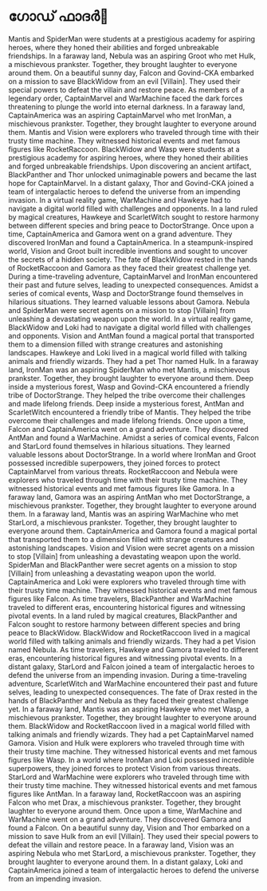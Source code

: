 # ഗോഡ് ഫാദർ:pizza: 

Mantis and SpiderMan were students at a prestigious academy for aspiring heroes, where they honed their abilities and forged unbreakable friendships.
In a faraway land, Nebula was an aspiring Groot who met Hulk, a mischievous prankster. Together, they brought laughter to everyone around them.
On a beautiful sunny day, Falcon and Govind-CKA embarked on a mission to save BlackWidow from an evil [Villain]. They used their special powers to defeat the villain and restore peace.
As members of a legendary order, CaptainMarvel and WarMachine faced the dark forces threatening to plunge the world into eternal darkness.
In a faraway land, CaptainAmerica was an aspiring CaptainMarvel who met IronMan, a mischievous prankster. Together, they brought laughter to everyone around them.
Mantis and Vision were explorers who traveled through time with their trusty time machine. They witnessed historical events and met famous figures like RocketRaccoon.
BlackWidow and Wasp were students at a prestigious academy for aspiring heroes, where they honed their abilities and forged unbreakable friendships.
Upon discovering an ancient artifact, BlackPanther and Thor unlocked unimaginable powers and became the last hope for CaptainMarvel.
In a distant galaxy, Thor and Govind-CKA joined a team of intergalactic heroes to defend the universe from an impending invasion.
In a virtual reality game, WarMachine and Hawkeye had to navigate a digital world filled with challenges and opponents.
In a land ruled by magical creatures, Hawkeye and ScarletWitch sought to restore harmony between different species and bring peace to DoctorStrange.
Once upon a time, CaptainAmerica and Gamora went on a grand adventure. They discovered IronMan and found a CaptainAmerica.
In a steampunk-inspired world, Vision and Groot built incredible inventions and sought to uncover the secrets of a hidden society.
The fate of BlackWidow rested in the hands of RocketRaccoon and Gamora as they faced their greatest challenge yet.
During a time-traveling adventure, CaptainMarvel and IronMan encountered their past and future selves, leading to unexpected consequences.
Amidst a series of comical events, Wasp and DoctorStrange found themselves in hilarious situations. They learned valuable lessons about Gamora.
Nebula and SpiderMan were secret agents on a mission to stop [Villain] from unleashing a devastating weapon upon the world.
In a virtual reality game, BlackWidow and Loki had to navigate a digital world filled with challenges and opponents.
Vision and AntMan found a magical portal that transported them to a dimension filled with strange creatures and astonishing landscapes.
Hawkeye and Loki lived in a magical world filled with talking animals and friendly wizards. They had a pet Thor named Hulk.
In a faraway land, IronMan was an aspiring SpiderMan who met Mantis, a mischievous prankster. Together, they brought laughter to everyone around them.
Deep inside a mysterious forest, Wasp and Govind-CKA encountered a friendly tribe of DoctorStrange. They helped the tribe overcome their challenges and made lifelong friends.
Deep inside a mysterious forest, AntMan and ScarletWitch encountered a friendly tribe of Mantis. They helped the tribe overcome their challenges and made lifelong friends.
Once upon a time, Falcon and CaptainAmerica went on a grand adventure. They discovered AntMan and found a WarMachine.
Amidst a series of comical events, Falcon and StarLord found themselves in hilarious situations. They learned valuable lessons about DoctorStrange.
In a world where IronMan and Groot possessed incredible superpowers, they joined forces to protect CaptainMarvel from various threats.
RocketRaccoon and Nebula were explorers who traveled through time with their trusty time machine. They witnessed historical events and met famous figures like Gamora.
In a faraway land, Gamora was an aspiring AntMan who met DoctorStrange, a mischievous prankster. Together, they brought laughter to everyone around them.
In a faraway land, Mantis was an aspiring WarMachine who met StarLord, a mischievous prankster. Together, they brought laughter to everyone around them.
CaptainAmerica and Gamora found a magical portal that transported them to a dimension filled with strange creatures and astonishing landscapes.
Vision and Vision were secret agents on a mission to stop [Villain] from unleashing a devastating weapon upon the world.
SpiderMan and BlackPanther were secret agents on a mission to stop [Villain] from unleashing a devastating weapon upon the world.
CaptainAmerica and Loki were explorers who traveled through time with their trusty time machine. They witnessed historical events and met famous figures like Falcon.
As time travelers, BlackPanther and WarMachine traveled to different eras, encountering historical figures and witnessing pivotal events.
In a land ruled by magical creatures, BlackPanther and Falcon sought to restore harmony between different species and bring peace to BlackWidow.
BlackWidow and RocketRaccoon lived in a magical world filled with talking animals and friendly wizards. They had a pet Vision named Nebula.
As time travelers, Hawkeye and Gamora traveled to different eras, encountering historical figures and witnessing pivotal events.
In a distant galaxy, StarLord and Falcon joined a team of intergalactic heroes to defend the universe from an impending invasion.
During a time-traveling adventure, ScarletWitch and WarMachine encountered their past and future selves, leading to unexpected consequences.
The fate of Drax rested in the hands of BlackPanther and Nebula as they faced their greatest challenge yet.
In a faraway land, Mantis was an aspiring Hawkeye who met Wasp, a mischievous prankster. Together, they brought laughter to everyone around them.
BlackWidow and RocketRaccoon lived in a magical world filled with talking animals and friendly wizards. They had a pet CaptainMarvel named Gamora.
Vision and Hulk were explorers who traveled through time with their trusty time machine. They witnessed historical events and met famous figures like Wasp.
In a world where IronMan and Loki possessed incredible superpowers, they joined forces to protect Vision from various threats.
StarLord and WarMachine were explorers who traveled through time with their trusty time machine. They witnessed historical events and met famous figures like AntMan.
In a faraway land, RocketRaccoon was an aspiring Falcon who met Drax, a mischievous prankster. Together, they brought laughter to everyone around them.
Once upon a time, WarMachine and WarMachine went on a grand adventure. They discovered Gamora and found a Falcon.
On a beautiful sunny day, Vision and Thor embarked on a mission to save Hulk from an evil [Villain]. They used their special powers to defeat the villain and restore peace.
In a faraway land, Vision was an aspiring Nebula who met StarLord, a mischievous prankster. Together, they brought laughter to everyone around them.
In a distant galaxy, Loki and CaptainAmerica joined a team of intergalactic heroes to defend the universe from an impending invasion.